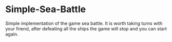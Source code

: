 # Simple-Sea-Battle
Simple implementation of the game sea battle. It is worth taking turns with your friend,
after defeating all the ships the game will stop and you can start again.
